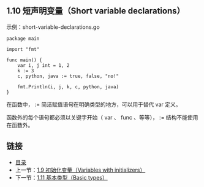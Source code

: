 ## 1.10 短声明变量（Short variable declarations）

示例：short-variable-declarations.go

	package main

	import "fmt"

	func main() {
		var i, j int = 1, 2
		k := 3
		c, python, java := true, false, "no!"

		fmt.Println(i, j, k, c, python, java)
	}

在函数中， := 简洁赋值语句在明确类型的地方，可以用于替代 var 定义。

函数外的每个语句都必须以关键字开始（ var 、 func 、等等）， := 结构不能使用在函数外。

## 链接
* [目录](https://github.com/alpha2018/go-zh/blob/master/tour/directory.md)
* 上一节：[1.9 初始化变量（Variables with initializers）](https://github.com/alpha2018/go-zh/blob/master/tour/01.9.md)
* 下一节：[1.11 基本类型（Basic types）](https://github.com/alpha2018/go-zh/blob/master/tour/01.11.md)
